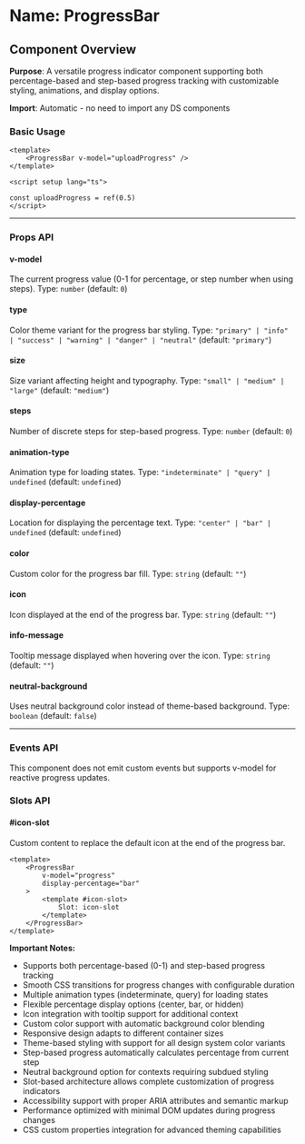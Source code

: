 # Name: ProgressBar
## Component Overview

**Purpose**: A versatile progress indicator component supporting both percentage-based and step-based progress tracking with customizable styling, animations, and display options.

**Import**: Automatic - no need to import any DS components

### Basic Usage

```vue
<template>
    <ProgressBar v-model="uploadProgress" />
</template>

<script setup lang="ts">

const uploadProgress = ref(0.5)
</script>
```

---

### Props API

#### v-model
The current progress value (0-1 for percentage, or step number when using steps). Type: `number` (default: `0`)

#### type
Color theme variant for the progress bar styling. Type: `"primary" | "info" | "success" | "warning" | "danger" | "neutral"` (default: `"primary"`)

#### size
Size variant affecting height and typography. Type: `"small" | "medium" | "large"` (default: `"medium"`)

#### steps
Number of discrete steps for step-based progress. Type: `number` (default: `0`)

#### animation-type
Animation type for loading states. Type: `"indeterminate" | "query" | undefined` (default: `undefined`)

#### display-percentage
Location for displaying the percentage text. Type: `"center" | "bar" | undefined` (default: `undefined`)

#### color
Custom color for the progress bar fill. Type: `string` (default: `""`)

#### icon
Icon displayed at the end of the progress bar. Type: `string` (default: `""`)

#### info-message
Tooltip message displayed when hovering over the icon. Type: `string` (default: `""`)

#### neutral-background
Uses neutral background color instead of theme-based background. Type: `boolean` (default: `false`)

---

### Events API

This component does not emit custom events but supports v-model for reactive progress updates.

### Slots API

#### #icon-slot
Custom content to replace the default icon at the end of the progress bar.

```vue
<template>
    <ProgressBar 
        v-model="progress"
        display-percentage="bar"
    >
        <template #icon-slot>
            Slot: icon-slot
        </template>
    </ProgressBar>
</template>
```

**Important Notes:**
- Supports both percentage-based (0-1) and step-based progress tracking
- Smooth CSS transitions for progress changes with configurable duration
- Multiple animation types (indeterminate, query) for loading states
- Flexible percentage display options (center, bar, or hidden)
- Icon integration with tooltip support for additional context
- Custom color support with automatic background color blending
- Responsive design adapts to different container sizes
- Theme-based styling with support for all design system color variants
- Step-based progress automatically calculates percentage from current step
- Neutral background option for contexts requiring subdued styling
- Slot-based architecture allows complete customization of progress indicators
- Accessibility support with proper ARIA attributes and semantic markup
- Performance optimized with minimal DOM updates during progress changes
- CSS custom properties integration for advanced theming capabilities